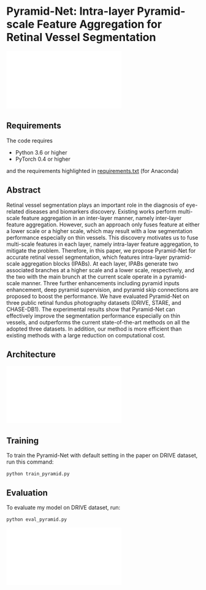 # Pyramid-Net: Intra-layer Pyramid-scale Feature Aggregation for Retinal Vessel Segmentation

![1](./figures/0.pdf)



## Requirements

The  code requires

- Python 3.6 or higher
- PyTorch 0.4 or higher

and the requirements highlighted in [requirements.txt](./requirements.txt) (for Anaconda)

## Abstract
Retinal vessel segmentation plays an important role in the diagnosis of eye-related diseases and biomarkers discovery. Existing works perform multi-scale feature aggregation in an inter-layer manner, namely inter-layer feature aggregation. However, such an approach only fuses feature at either a lower scale or a higher scale, which may result with a low segmentation performance especially on thin vessels. This discovery motivates us to fuse multi-scale features in each layer, namely intra-layer feature aggregation, to mitigate the problem. Therefore, in this paper, we propose Pyramid-Net for accurate retinal vessel segmentation, which features intra-layer pyramid-scale aggregation blocks (IPABs). At each layer, IPABs generate two associated branches at a higher scale and a lower scale, respectively, and the two with the main brunch at the current scale operate in a pyramid-scale manner. Three further enhancements including pyramid inputs enhancement, deep pyramid supervision, and pyramid skip connections are proposed to boost the performance. We have evaluated Pyramid-Net on three public retinal fundus photography datasets (DRIVE, STARE, and CHASE-DB1). The experimental results show that Pyramid-Net can effectively improve the segmentation performance especially on thin vessels, and outperforms the current state-of-the-art methods on all the adopted three datasets. In addition, our method is more efficient than existing methods with a large reduction on computational cost.



## Architecture
![2](./figures/1.pdf)

## Training

To train the Pyramid-Net with default setting in the paper on DRIVE dataset, run this command:

```train
python train_pyramid.py 
```


## Evaluation

To evaluate my model on DRIVE dataset, run:

```eval
python eval_pyramid.py 
```

![5](./figures/2.pdf)








